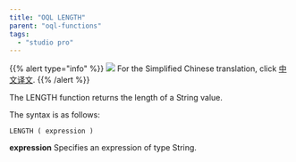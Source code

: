 ```yaml
---
title: "OQL LENGTH"
parent: "oql-functions"
tags:
  - "studio pro"
---
```


{{% alert type="info" %}}
<img src="attachments/chinese-translation/china.png" style="display: inline-block; margin: 0" /> For the Simplified Chinese translation, click [中文译文](https://cdn.mendix.tencent-cloud.com/documentation/refguide8/oql-length.pdf).
{{% /alert %}}

The LENGTH function returns the length of a String value.

The syntax is as follows:

```
LENGTH ( expression )
```

**expression** Specifies an expression of type String.

